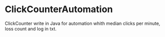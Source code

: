 # ClickCounterAutomation
ClickCounter write in Java for automation whith median clicks per minute, loss count and log in txt.


